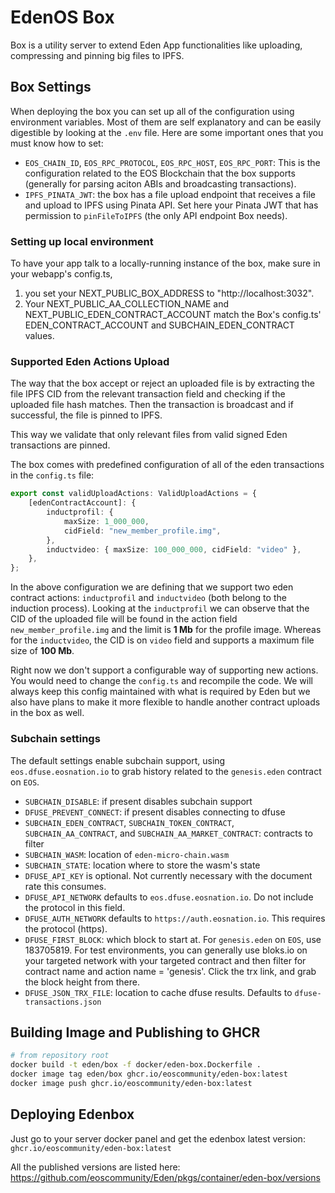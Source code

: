 # EdenOS Box

Box is a utility server to extend Eden App functionalities like uploading, compressing and pinning big files to IPFS.

## Box Settings

When deploying the box you can set up all of the configuration using environment variables. Most of them are self explanatory and can be easily digestible by looking at the `.env` file. Here are some important ones that you must know how to set:

-   `EOS_CHAIN_ID`, `EOS_RPC_PROTOCOL`, `EOS_RPC_HOST`, `EOS_RPC_PORT`: This is the configuration related to the EOS Blockchain that the box supports (generally for parsing aciton ABIs and broadcasting transactions).
-   `IPFS_PINATA_JWT`: the box has a file upload endpoint that receives a file and upload to IPFS using Pinata API. Set here your Pinata JWT that has permission to `pinFileToIPFS` (the only API endpoint Box needs).

### Setting up local environment

To have your app talk to a locally-running instance of the box, make sure in your webapp's config.ts,

1. you set your NEXT_PUBLIC_BOX_ADDRESS to "http://localhost:3032".
2. Your NEXT_PUBLIC_AA_COLLECTION_NAME and NEXT_PUBLIC_EDEN_CONTRACT_ACCOUNT match the Box's config.ts' EDEN_CONTRACT_ACCOUNT and SUBCHAIN_EDEN_CONTRACT values.

### Supported Eden Actions Upload

The way that the box accept or reject an uploaded file is by extracting the file IPFS CID from the relevant transaction field and checking if the uploaded file hash matches. Then the transaction is broadcast and if successful, the file is pinned to IPFS.

This way we validate that only relevant files from valid signed Eden transactions are pinned.

The box comes with predefined configuration of all of the eden transactions in the `config.ts` file:

```ts
export const validUploadActions: ValidUploadActions = {
    [edenContractAccount]: {
        inductprofil: {
            maxSize: 1_000_000,
            cidField: "new_member_profile.img",
        },
        inductvideo: { maxSize: 100_000_000, cidField: "video" },
    },
};
```

In the above configuration we are defining that we support two eden contract actions: `inductprofil` and `inductvideo` (both belong to the induction process). Looking at the `inductprofil` we can observe that the CID of the uploaded file will be found in the action field `new_member_profile.img` and the limit is **1 Mb** for the profile image. Whereas for the `inductvideo`, the CID is on `video` field and supports a maximum file size of **100 Mb**.

Right now we don't support a configurable way of supporting new actions. You would need to change the `config.ts` and recompile the code. We will always keep this config maintained with what is required by Eden but we also have plans to make it more flexible to handle another contract uploads in the box as well.

### Subchain settings

The default settings enable subchain support, using `eos.dfuse.eosnation.io` to grab history related to the `genesis.eden` contract on `EOS`.

-   `SUBCHAIN_DISABLE`: if present disables subchain support
-   `DFUSE_PREVENT_CONNECT`: if present disables connecting to dfuse
-   `SUBCHAIN_EDEN_CONTRACT`, `SUBCHAIN_TOKEN_CONTRACT`, `SUBCHAIN_AA_CONTRACT`, and `SUBCHAIN_AA_MARKET_CONTRACT`: contracts to filter
-   `SUBCHAIN_WASM`: location of `eden-micro-chain.wasm`
-   `SUBCHAIN_STATE`: location where to store the wasm's state
-   `DFUSE_API_KEY` is optional. Not currently necessary with the document rate this consumes.
-   `DFUSE_API_NETWORK` defaults to `eos.dfuse.eosnation.io`. Do not include the protocol in this field.
-   `DFUSE_AUTH_NETWORK` defaults to `https://auth.eosnation.io`. This requires the protocol (https).
-   `DFUSE_FIRST_BLOCK`: which block to start at. For `genesis.eden` on `EOS`, use 183705819. For test environments, you can generally use bloks.io on your targeted network with your targeted contract and then filter for contract name and action name = 'genesis'. Click the trx link, and grab the block height from there.
-   `DFUSE_JSON_TRX_FILE`: location to cache dfuse results. Defaults to `dfuse-transactions.json`

## Building Image and Publishing to GHCR

```sh
# from repository root
docker build -t eden/box -f docker/eden-box.Dockerfile .
docker image tag eden/box ghcr.io/eoscommunity/eden-box:latest
docker image push ghcr.io/eoscommunity/eden-box:latest
```

## Deploying Edenbox

Just go to your server docker panel and get the edenbox latest version: `ghcr.io/eoscommunity/eden-box:latest`

All the published versions are listed here: https://github.com/eoscommunity/Eden/pkgs/container/eden-box/versions
